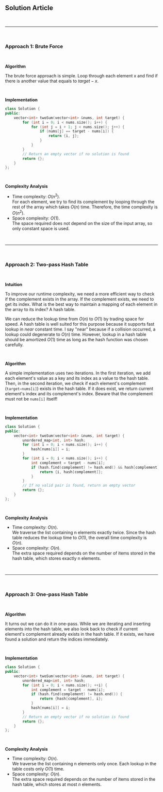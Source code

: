 ## Solution Article

<br>

---

<br>

### Approach 1: Brute Force

<br>

**Algorithm**

The brute force approach is simple. Loop through each element x and find if there is another value that equals to $target−x$.

<br>

**Implementation**

```cpp
class Solution {
public:
    vector<int> twoSum(vector<int> &nums, int target) {
        for (int i = 0; i < nums.size(); i++) {
            for (int j = i + 1; j < nums.size(); j++) {
                if (nums[j] == target - nums[i]) {
                    return {i, j};
                }
            }
        }
        // Return an empty vector if no solution is found
        return {};
    }
};
```

<br>

**Complexity Analysis**

- Time complexity: $O(n^2)$.  
   For each element, we try to find its complement by looping through the rest of the array which takes $O(n)$ time. Therefore, the time complexity is $O(n^2)$.
- Space complexity: $O(1)$.  
   The space required does not depend on the size of the input array, so only constant space is used.

<br>

---

<br>

### Approach 2: Two-pass Hash Table

<br>

**Intuition**

To improve our runtime complexity, we need a more efficient way to check if the complement exists in the array. If the complement exists, we need to get its index. What is the best way to maintain a mapping of each element in the array to its index? A hash table.

We can reduce the lookup time from $O(n)$ to $O(1)$ by trading space for speed. A hash table is well suited for this purpose because it supports fast lookup in _near_ constant time. I say "near" because if a collision occurred, a lookup could degenerate to $O(n)$ time. However, lookup in a hash table should be amortized $O(1)$ time as long as the hash function was chosen carefully.

<br>

**Algorithm**

A simple implementation uses two iterations. In the first iteration, we add each element's value as a key and its index as a value to the hash table. Then, in the second iteration, we check if each element's complement (`target−nums[i]`) exists in the hash table. If it does exist, we return current element's index and its complement's index. Beware that the complement must not be `nums[i]` itself!

<br>

**Implementation**

```cpp
class Solution {
public:
    vector<int> twoSum(vector<int> &nums, int target) {
        unordered_map<int, int> hash;
        for (int i = 0; i < nums.size(); i++) {
            hash[nums[i]] = i;
        }
        for (int i = 0; i < nums.size(); i++) {
            int complement = target - nums[i];
            if (hash.find(complement) != hash.end() && hash[complement] != i) {
                return {i, hash[complement]};
            }
        }
        // If no valid pair is found, return an empty vector
        return {};
    }
};
```

<br>

**Complexity Analysis**

- Time complexity: $O(n)$.  
   We traverse the list containing n elements exactly twice. Since the hash table reduces the lookup time to $O(1)$, the overall time complexity is $O(n)$.
- Space complexity: $O(n)$.  
   The extra space required depends on the number of items stored in the hash table, which stores exactly n elements.

<br>

---

<br>

### Approach 3: One-pass Hash Table

<br>

**Algorithm**

It turns out we can do it in one-pass. While we are iterating and inserting elements into the hash table, we also look back to check if current element's complement already exists in the hash table. If it exists, we have found a solution and return the indices immediately.

<br>

**Implementation**

```cpp
class Solution {
public:
    vector<int> twoSum(vector<int> &nums, int target) {
        unordered_map<int, int> hash;
        for (int i = 0; i < nums.size(); ++i) {
            int complement = target - nums[i];
            if (hash.find(complement) != hash.end()) {
                return {hash[complement], i};
            }
            hash[nums[i]] = i;
        }
        // Return an empty vector if no solution is found
        return {};
    }
};
```

<br>

**Complexity Analysis**

- Time complexity: $O(n)$.  
   We traverse the list containing n elements only once. Each lookup in the table costs only $O(1)$ time.
- Space complexity: $O(n)$.  
   The extra space required depends on the number of items stored in the hash table, which stores at most $n$ elements.
